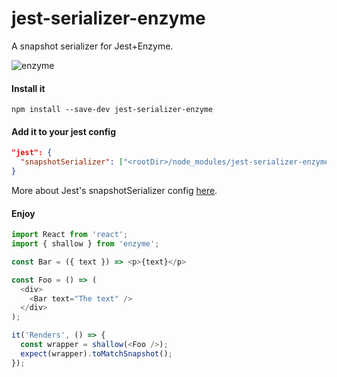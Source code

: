 # jest-serializer-enzyme

A snapshot serializer for Jest+Enzyme.

![enzyme](https://cloud.githubusercontent.com/assets/574806/20911209/5e49982e-bb1b-11e6-85bb-987ae0d455ab.gif)

#### Install it
```
npm install --save-dev jest-serializer-enzyme
```

#### Add it to your jest config
```json
"jest": {
  "snapshotSerializer": ["<rootDir>/node_modules/jest-serializer-enzyme"]
}
```

More about Jest's snapshotSerializer config [here](http://facebook.github.io/jest/docs/configuration.html#snapshotserializers-array-string).

#### Enjoy

```javascript
import React from 'react';
import { shallow } from 'enzyme';

const Bar = ({ text }) => <p>{text}</p>

const Foo = () => (
  <div>
    <Bar text="The text" />
  </div>
);

it('Renders', () => {
  const wrapper = shallow(<Foo />);
  expect(wrapper).toMatchSnapshot();
});
```
